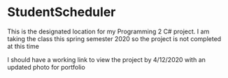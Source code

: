 # StudentScheduler
This is the designated location for my Programming 2 C# project. I am taking the class this spring semester 2020 so the project is not completed at this time

I should have a working link to view the project by 4/12/2020 with an updated photo for portfolio
